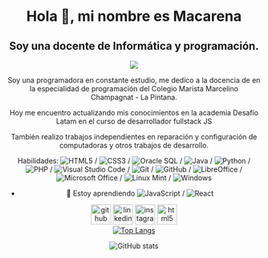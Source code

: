 <div align="center">
<h1>Hola 👋, mi nombre es Macarena</h1>
<h2>Soy una docente de Informática y programación.</h2>
<img src="https://mjamett.cl/assets/img/logo12.png" />
 
<p>Soy una programadora en constante estudio, me dedico a la docencia de en la especialidad de programación del Colegio Marista Marcelino Champagnat - La Pintana.</p>
<p>Hoy me encuentro actualizando mis conocimientos en la academia Desafío Latam en el curso de desarrollador fullstack JS</p>
<p>También realizo trabajos independientes en reparación y configuración de computadoras y otros trabajos de desarrollo.</p>

Habilidades: ![HTML5](https://img.shields.io/badge/html5-%23E34F26.svg?style=for-the-badge&logo=html5&logoColor=white) / ![CSS3](https://img.shields.io/badge/css3-%231572B6.svg?style=for-the-badge&logo=css3&logoColor=white) / ![Oracle](https://img.shields.io/badge/Oracle-F80000?style=for-the-badge&logo=oracle&logoColor=white) SQL / ![Java](https://img.shields.io/badge/java-%23ED8B00.svg?style=for-the-badge&logo=openjdk&logoColor=white)  / ![Python](https://img.shields.io/badge/python-3670A0?style=for-the-badge&logo=python&logoColor=ffdd54) / ![PHP](https://img.shields.io/badge/php-%23777BB4.svg?style=for-the-badge&logo=php&logoColor=white) / ![Visual Studio Code](https://img.shields.io/badge/Visual%20Studio%20Code-0078d7.svg?style=for-the-badge&logo=visual-studio-code&logoColor=white) /  ![Git](https://img.shields.io/badge/git-%23F05033.svg?style=for-the-badge&logo=git&logoColor=white) / ![GitHub](https://img.shields.io/badge/github-%23121011.svg?style=for-the-badge&logo=github&logoColor=white) / ![LibreOffice](https://img.shields.io/badge/LibreOffice-%2318A303?style=for-the-badge&logo=LibreOffice&logoColor=white) / ![Microsoft Office](https://img.shields.io/badge/Microsoft_Office-D83B01?style=for-the-badge&logo=microsoft-office&logoColor=white) / ![Linux Mint](https://img.shields.io/badge/Linux%20Mint-87CF3E?style=for-the-badge&logo=Linux%20Mint&logoColor=white) / ![Windows](https://img.shields.io/badge/Windows-0078D6?style=for-the-badge&logo=windows&logoColor=white)

- 🌱 Estoy aprendiendo ![JavaScript](https://img.shields.io/badge/javascript-%23323330.svg?style=for-the-badge&logo=javascript&logoColor=%23F7DF1E) / ![React](https://img.shields.io/badge/react-%2320232a.svg?style=for-the-badge&logo=react&logoColor=%2361DAFB)
  
[<img src='https://cdn.jsdelivr.net/npm/simple-icons@3.0.1/icons/github.svg' alt='github' height='40'>](https://github.com/macalister0109)  [<img src='https://cdn.jsdelivr.net/npm/simple-icons@3.0.1/icons/linkedin.svg' alt='linkedin' height='40'>](https://www.linkedin.com/in/mjamett/)  [<img src='https://cdn.jsdelivr.net/npm/simple-icons@3.0.1/icons/instagram.svg' alt='instagram' height='40'>](https://www.instagram.com/macalister0109/)  [<img src='https://cdn.jsdelivr.net/npm/simple-icons@3.0.1/icons/html5.svg' alt='html5' height='40'>](www.mjamett.cl)  
[![Top Langs](https://github-readme-stats.vercel.app/api/top-langs/?username=macalister0109)](https://github.com/anuraghazra/github-readme-stats)

![GitHub stats](https://github-readme-stats.vercel.app/api?username=macalister0109&show_icons=true)  
</div>


